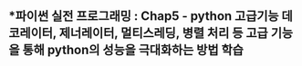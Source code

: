 *파이썬 실전 프로그래밍 : Chap5 - python 고급기능
데코레이터, 제너레이터, 멀티스레딩, 병렬 처리 등 고급 기능을 통해 python의 성능을 극대화하는 방법 학습
- 
